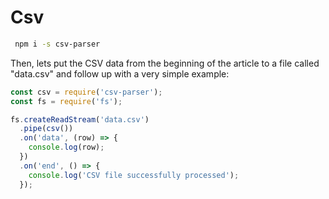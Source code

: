 # Csv

```sh
 npm i -s csv-parser
```

Then, lets put the CSV data from the beginning of the article to a file called "data.csv" and follow up with a very simple example:

```javascript
const csv = require('csv-parser');
const fs = require('fs');

fs.createReadStream('data.csv')
  .pipe(csv())
  .on('data', (row) => {
    console.log(row);
  })
  .on('end', () => {
    console.log('CSV file successfully processed');
  });
```

